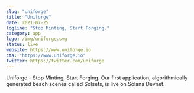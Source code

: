 ```yaml
---
slug: "uniforge"
title: "Uniforge"
date: 2021-07-25
logline: "Stop Minting, Start Forging."
category: app
logo: /img/uniforge.svg
status: live
website: https://www.uniforge.io
cta: "https://www.uniforge.io"
twitter: https://twitter.com/uniforge
---
```


Uniforge - Stop Minting, Start Forging. Our first application, algorithmically generated beach scenes called Solsets, is live on Solana Devnet.
